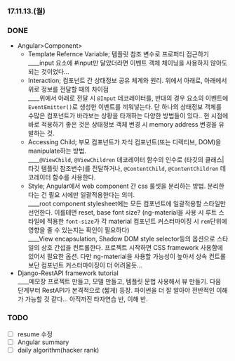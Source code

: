### 17.11.13.(월)

### DONE

* Angular>Component>
    * Template Refernce Variable; 템플릿 참조 변수로 프로퍼티 접근하기  
    ____input 요소에 #input만 달았더라면 이벤트 객체 체이닝을 사용하지 않아도 되는 것이었다...
    * Interaction; 컴포넌트 간 상태정보 공유 체계와 원리. 위에서 아래로, 아래에서 위로 정보를 전달할 때의 차이점  
    ____위에서 아래로 전달 시 `@Input` 데코레이터를, 반대의 경우 요소의 이벤트에 `EventEmitter()`로 생성한 이벤트를 끼워넣는다. 단 하나의 상태정보 객체를 수많은 컴포넌트가 바라보는 상황을 타개하는 다양한 방법들이 있다.. 현 시점에 바로 적용하기 좋은 것은 상태정보 객체 변경 시 memory address 변경을 유발하는 것.
    * Accessing Child; 부모 컴포넌트가 자식 컴포넌트(또는 디렉티브, DOM)을 manipulate하는 방법.  
    ____`@ViewChild`, `@ViewChildren` 데코레이터 함수의 인수로 (타깃의 클래스|타깃 템플릿 참조변수)를 전달하거나, `@ContentChild`, `@ContentChildren` 데코레이터 함수를 사용한다.  
    * Style; Angular에서 web component 간 css 룰셋을 분리하는 방법. 분리한다는 건 필요 시에만 일괄적용한다는 의미.  
    ____root component stylesheet에는 모든 컴포넌트에 일괄적용할 스타일만 선언한다. 이를테면 reset, base font size? (ng-material을 사용 시 루트 스타일에 적용한 `font-size`가 각 material 컴포넌트 커스터마이징 시 `rem`단위에 영향을 줄 수 있는지는 확인이 필요하다)  
    ____View encapsulation, Shadow DOM style selector등의 옵션으로 스타일의 상호 간섭을 컨트롤한다. 프로젝트 시작하면 CSS framework 사용함에 있어서 필요한 옵션. 다만 ng-material을 사용할 가능성이 높아서 상속 컨트롤보단 컴포넌트 커스터마이징이 더 어려울듯...
* Django-RestAPI framework tutorial  
____메모장 프로젝트 만들고, 모델 만들고, 템플릿 문법 사용해서 뷰 만들기. 다음 단계부터 RestAPI가 본격적으로 (짧게) 등장. 파이썬을 더 잘 알아야 전반적인 이해가 가능할 것 같다... 아직까진 타자연습 반, 이해 반.

### TODO

* [ ] resume 수정
* [ ] Angular summary
* [ ] daily algorithm(hacker rank)